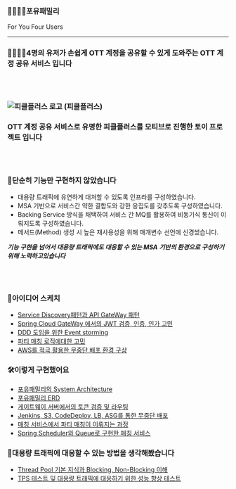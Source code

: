 ### 👨‍👩‍👦‍👦포유패밀리
For You Four Users
 
------------------------------------------------------------------------------------------------

### 👨‍👩‍👦‍👦4명의 유저가 손쉽게 OTT 계정을 공유할 수 있게 도와주는 OTT 계정 공유 서비스 입니다  
<br>  
<br>  

### ![피클플러스 로고](https://user-images.githubusercontent.com/52727315/176064559-05a09619-61c6-493f-b6fb-3ecacb557573.png) (피클플러스)  
### OTT 계정 공유 서비스로 유명한 피클플러스를 모티브로 진행한 토이 프로젝트 입니다  
<br>  
<br>  

### 🧐단순히 기능만 구현하지 않았습니다
- 대용량 트래픽에 유연하게 대처할 수 있도록 인프라를 구성하였습니다.
- MSA 기반으로 서비스간 약한 결합도와 강한 응집도를 갖추도록 구성하였습니다.
- Backing Service 방식을 채택하여 서비스 간 MQ를 활용하여 비동기식 통신이 이뤄지도록 구성하였습니다.
- 메서드(Method) 생성 시 높은 재사용성을 위해 매개변수 선언에 신경썼습니다.

***기능 구현을 넘어서 대용량 트래픽에도 대응할 수 있는 MSA 기반의 환경으로 구성하기 위해 노력하고있습니다***  
<br>  
<br>  

### 📝아이디어 스케치
- [Service Discovery패턴과 API GateWay 패턴](https://github.com/song960530/foryou-family/issues/11)
- [Spring Cloud GateWay 에서의 JWT 검증, 인증, 인가 고민](https://github.com/song960530/foryou-family/issues/18)
- [DDD 도입을 위한 Event storming](https://github.com/song960530/foryou-family/issues/25)
- [파티 매칭 로직에대한 고민](https://github.com/song960530/foryou-family/issues/112)
- [AWS를 적극 활용한 무중단 배포 환경 구상](https://github.com/song960530/foryou-family/issues/111)

### 🛠이렇게 구현했어요
- [포유패밀리의 System Architecture](https://github.com/song960530/foryou-family/issues/114)
- [포유패밀리 ERD](https://github.com/song960530/foryou-family/issues/117)
- [게이트웨이 서버에서의 토큰 검증 및 라우팅](https://github.com/song960530/foryou-family/issues/113)
- [Jenkins, S3, CodeDeploy, LB, ASG를 통한 무중단 배포](https://github.com/song960530/foryou-family/issues/98)
- [매칭 서비스에서 파티 매칭이 이뤄지는 과정](https://github.com/song960530/foryou-family/issues/115)
- [Spring Scheduler와 Queue로 구현한 매칭 서비스](https://github.com/song960530/foryou-family/issues/116)

### 🤔대용량 트래픽에 대응할 수 있는 방법을 생각해봤습니다
- [Thread Pool 기본 지식과 Blocking, Non-Blocking 이해](https://github.com/song960530/foryou-family/issues/118)
- [TPS 테스트 및 대용량 트래픽에 대응하기 위한 성능 향상 테스트](https://github.com/song960530/foryou-family/issues/87)

